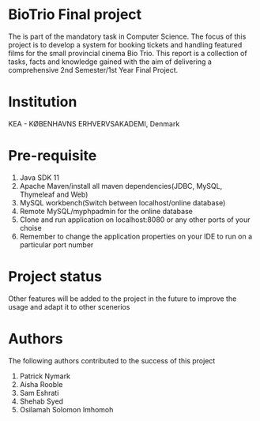 # BioTrio Final project
The is part of the mandatory task in Computer Science. The focus of this project is to develop a system for booking tickets and handling featured films for the small provincial cinema Bio Trio. This report is a collection of tasks, facts and knowledge gained with the aim of delivering a comprehensive 2nd Semester/1st Year Final Project.  
# Institution
KEA - KØBENHAVNS ERHVERVSAKADEMI, Denmark
# Pre-requisite
1. Java SDK 11
2. Apache Maven/install all maven dependencies(JDBC, MySQL, Thymeleaf and Web)
3. MySQL workbench(Switch between localhost/online database)
4. Remote MySQL/myphpadmin for the online database
5. Clone and run application on localhost:8080 or any other ports of your choise
6. Remember to change the application properties on your IDE to run on a particular port number
# Project status
Other features will be added to the project in the future to improve the usage and adapt it to other scenerios
# Authors 
The following authors contributed to the success of this project
1. Patrick Nymark
2. Aisha Rooble
3. Sam Eshrati
4. Shehab Syed
5. Osilamah Solomon Imhomoh

